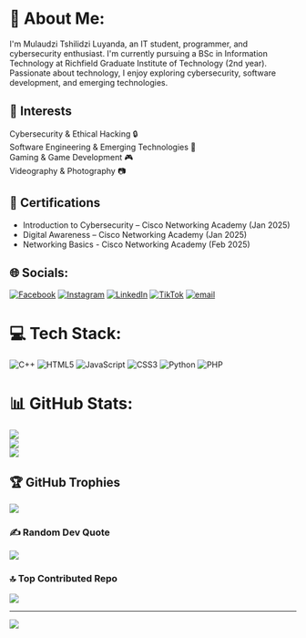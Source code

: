# 💫 About Me:
I'm Mulaudzi Tshilidzi Luyanda, an IT student, programmer, and cybersecurity enthusiast. I'm currently pursuing a BSc in Information Technology at Richfield Graduate Institute of Technology (2nd year). Passionate about technology, I enjoy exploring cybersecurity, software development, and emerging technologies.

## 📌 Interests
Cybersecurity & Ethical Hacking 🔒<br>
Software Engineering & Emerging Technologies 🚀<br>
Gaming & Game Development 🎮<br>
Videography & Photography 📷<br>

## 📜 Certifications  
- Introduction to Cybersecurity – Cisco Networking Academy (Jan 2025)  
- Digital Awareness – Cisco Networking Academy (Jan 2025)
- Networking Basics - Cisco Networking Academy (Feb 2025) 


## 🌐 Socials:
[![Facebook](https://img.shields.io/badge/Facebook-%231877F2.svg?logo=Facebook&logoColor=white)](https://facebook.com/kingtl.mulaudzi) [![Instagram](https://img.shields.io/badge/Instagram-%23E4405F.svg?logo=Instagram&logoColor=white)](https://instagram.com/luyanda_mulaudzi/) [![LinkedIn](https://img.shields.io/badge/LinkedIn-%230077B5.svg?logo=linkedin&logoColor=white)](https://linkedin.com/in/tshilidzi-luyanda-mulaudzi-952708311/) [![TikTok](https://img.shields.io/badge/TikTok-%23000000.svg?logo=TikTok&logoColor=white)](https://tiktok.com/@luyanda_mulaudzi?is_from_webapp=1&sender_device=pc) [![email](https://img.shields.io/badge/Email-D14836?logo=gmail&logoColor=white)](mailto:luyandam2006@gmail.com) 

# 💻 Tech Stack:
![C++](https://img.shields.io/badge/c++-%2300599C.svg?style=for-the-badge&logo=c%2B%2B&logoColor=white) ![HTML5](https://img.shields.io/badge/html5-%23E34F26.svg?style=for-the-badge&logo=html5&logoColor=white) ![JavaScript](https://img.shields.io/badge/javascript-%23323330.svg?style=for-the-badge&logo=javascript&logoColor=%23F7DF1E) ![CSS3](https://img.shields.io/badge/css3-%231572B6.svg?style=for-the-badge&logo=css3&logoColor=white) ![Python](https://img.shields.io/badge/python-3670A0?style=for-the-badge&logo=python&logoColor=ffdd54) ![PHP](https://img.shields.io/badge/php-%23777BB4.svg?style=for-the-badge&logo=php&logoColor=white)
# 📊 GitHub Stats:
![](https://github-readme-stats.vercel.app/api?username=Mulaudzi-Luyanda&theme=dark&hide_border=false&include_all_commits=false&count_private=false)<br/>
![](https://github-readme-streak-stats.herokuapp.com/?user=Mulaudzi-Luyanda&theme=dark&hide_border=false)<br/>
![](https://github-readme-stats.vercel.app/api/top-langs/?username=Mulaudzi-Luyanda&theme=dark&hide_border=false&include_all_commits=false&count_private=false&layout=compact)

## 🏆 GitHub Trophies
![](https://github-profile-trophy.vercel.app/?username=Mulaudzi-Luyanda&theme=radical&no-frame=false&no-bg=false&margin-w=4)

### ✍️ Random Dev Quote
![](https://quotes-github-readme.vercel.app/api?type=horizontal&theme=radical)

### 🔝 Top Contributed Repo
![](https://github-contributor-stats.vercel.app/api?username=Mulaudzi-Luyanda&limit=5&theme=dark&combine_all_yearly_contributions=true)

---
[![](https://visitcount.itsvg.in/api?id=Mulaudzi-Luyanda&icon=0&color=0)](https://visitcount.itsvg.in)

<!-- Proudly created with GPRM ( https://gprm.itsvg.in ) -->
